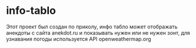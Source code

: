 # info-tablo
Этот проект был создан по приколу, инфо табло может отображать анекдоты с сайта anekdot.ru и показывать нужен или не нужен зонт, для узнавания погоды используется API openweathermap.org
